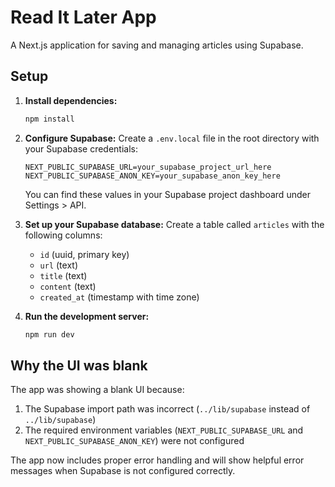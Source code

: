 # Read It Later App

A Next.js application for saving and managing articles using Supabase.

## Setup

1. **Install dependencies:**
   ```bash
   npm install
   ```

2. **Configure Supabase:**
   Create a `.env.local` file in the root directory with your Supabase credentials:
   ```
   NEXT_PUBLIC_SUPABASE_URL=your_supabase_project_url_here
   NEXT_PUBLIC_SUPABASE_ANON_KEY=your_supabase_anon_key_here
   ```

   You can find these values in your Supabase project dashboard under Settings > API.

3. **Set up your Supabase database:**
   Create a table called `articles` with the following columns:
   - `id` (uuid, primary key)
   - `url` (text)
   - `title` (text)
   - `content` (text)
   - `created_at` (timestamp with time zone)

4. **Run the development server:**
   ```bash
   npm run dev
   ```

## Why the UI was blank

The app was showing a blank UI because:
1. The Supabase import path was incorrect (`../lib/supabase` instead of `../lib/supabase`)
2. The required environment variables (`NEXT_PUBLIC_SUPABASE_URL` and `NEXT_PUBLIC_SUPABASE_ANON_KEY`) were not configured

The app now includes proper error handling and will show helpful error messages when Supabase is not configured correctly. 